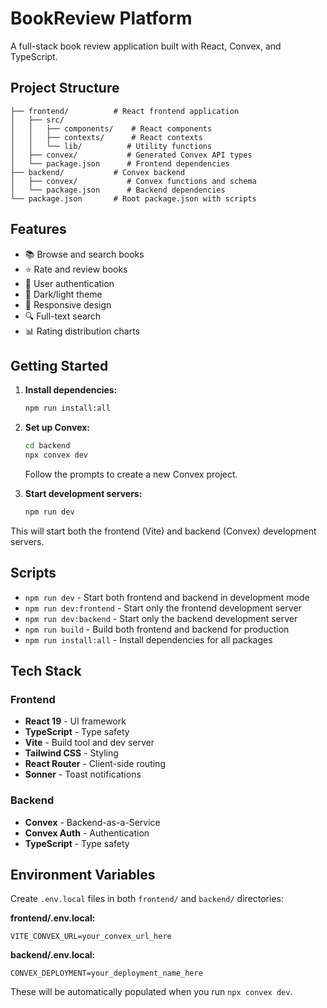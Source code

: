 # BookReview Platform

A full-stack book review application built with React, Convex, and TypeScript.

## Project Structure

```
├── frontend/          # React frontend application
│   ├── src/
│   │   ├── components/    # React components
│   │   ├── contexts/      # React contexts
│   │   └── lib/          # Utility functions
│   ├── convex/           # Generated Convex API types
│   └── package.json      # Frontend dependencies
├── backend/           # Convex backend
│   ├── convex/           # Convex functions and schema
│   └── package.json      # Backend dependencies
└── package.json       # Root package.json with scripts
```
## Features

- 📚 Browse and search books
- ⭐ Rate and review books
- 👤 User authentication
- 🌙 Dark/light theme
- 📱 Responsive design
- 🔍 Full-text search
- 📊 Rating distribution charts

## Getting Started

1. **Install dependencies:**
   ```bash
   npm run install:all
   ```

2. **Set up Convex:**
   ```bash
   cd backend
   npx convex dev
   ```
   Follow the prompts to create a new Convex project.

3. **Start development servers:**
   ```bash
   npm run dev
   ```

This will start both the frontend (Vite) and backend (Convex) development servers.

## Scripts

- `npm run dev` - Start both frontend and backend in development mode
- `npm run dev:frontend` - Start only the frontend development server
- `npm run dev:backend` - Start only the backend development server
- `npm run build` - Build both frontend and backend for production
- `npm run install:all` - Install dependencies for all packages

## Tech Stack

### Frontend
- **React 19** - UI framework
- **TypeScript** - Type safety
- **Vite** - Build tool and dev server
- **Tailwind CSS** - Styling
- **React Router** - Client-side routing
- **Sonner** - Toast notifications

### Backend
- **Convex** - Backend-as-a-Service
- **Convex Auth** - Authentication
- **TypeScript** - Type safety

## Environment Variables

Create `.env.local` files in both `frontend/` and `backend/` directories:

**frontend/.env.local:**
```
VITE_CONVEX_URL=your_convex_url_here
```

**backend/.env.local:**
```
CONVEX_DEPLOYMENT=your_deployment_name_here
```

These will be automatically populated when you run `npx convex dev`.
